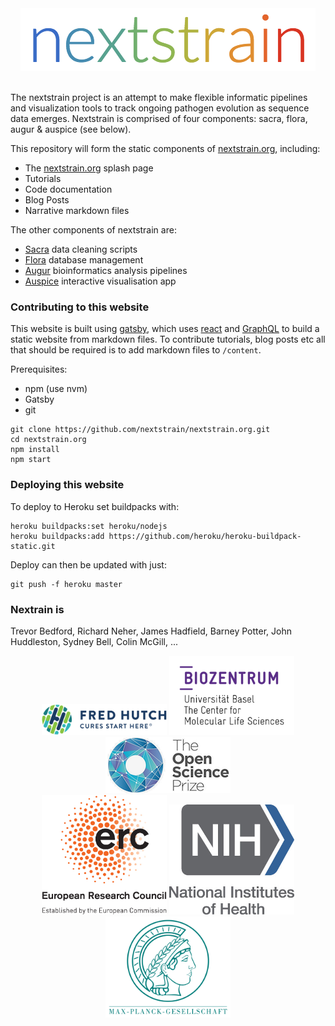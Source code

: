 <div align="center">
    <img src="static/logos/nextstrain_should_be_svg.png" alt="Logo" width='472px' height='100px'/>
</div>

<br/>

The nextstrain project is an attempt to make flexible informatic pipelines and visualization tools to track ongoing pathogen evolution as sequence data emerges.
Nextstrain is comprised of four components: sacra, flora, augur & auspice (see below).

This repository will form the static components of [nextstrain.org](nextstrain.org), including:
* The [nextstrain.org](nextstrain.org) splash page
* Tutorials
* Code documentation
* Blog Posts
* Narrative markdown files

The other components of nextstrain are:
* [Sacra](github.com/nextstrain/sacra) data cleaning scripts
* [Flora](github.com/nextstrain/flora) database management
* [Augur](github.com/nextstrain/augur) bioinformatics analysis pipelines
* [Auspice](github.com/nextstrain/auspice) interactive visualisation app


### Contributing to this website
This website is built using [gatsby](https://github.com/gatsbyjs/gatsby/), which uses [react](reactjs.org) and [GraphQL](http://graphql.org/learn/) to build a static website from markdown files.
To contribute tutorials, blog posts etc all that should be required is to add markdown files to `/content`.

Prerequisites:
* npm (use nvm)
* Gatsby
* git

```
git clone https://github.com/nextstrain/nextstrain.org.git
cd nextstrain.org
npm install
npm start
```



### Deploying this website

To deploy to Heroku set buildpacks with:

```
heroku buildpacks:set heroku/nodejs
heroku buildpacks:add https://github.com/heroku/heroku-buildpack-static.git
```

Deploy can then be updated with just:

```
git push -f heroku master
```

### Nextrain is
Trevor Bedford, Richard Neher, James Hadfield, Barney Potter, John Huddleston, Sydney Bell, Colin McGill, ...

<div display="flex" align="center">
    <img src="static/logos/fred-hutch-logo.png" alt="Logo" width='200px'/>
    <img src="static/logos/bz_logo.png" alt="Logo" width='200px'/>
    <img src="static/logos/osp-logo-small.png" alt="Logo" width='200px'/>
</div>
<div display="flex" align="center">
    <img src="static/logos/erc-logo.jpg" alt="Logo" width='200px'/>
    <img src="static/logos/nih-logo.jpg" alt="Logo" width='200px'/>
    <img src="static/logos/max-planck-logo.png" alt="Logo" width='200px'/>
</div>
